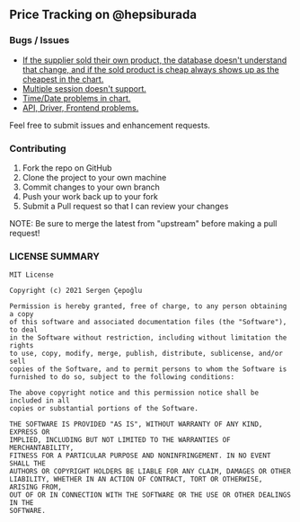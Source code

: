 ## Price Tracking on @hepsiburada

### Bugs / Issues
* [If the supplier sold their own product, the database doesn't understand that change, and if the sold product is cheap always shows up as the cheapest in the chart.](https://github.com/csgn/Price-Tracker/issues/6)
* [Multiple session doesn't support.](https://github.com/csgn/Price-Tracker/issues/7)
* [Time/Date problems in chart.](https://github.com/csgn/Price-Tracker/issues/8)
* [API, Driver, Frontend problems.](https://github.com/csgn/Price-Tracker/issues/9)

Feel free to submit issues and enhancement requests.

### Contributing
1. Fork the repo on GitHub
2. Clone the project to your own machine
3. Commit changes to your own branch
4. Push your work back up to your fork
5. Submit a Pull request so that I can review your changes

NOTE: Be sure to merge the latest from "upstream" before making a pull request!

### LICENSE SUMMARY
```
MIT License

Copyright (c) 2021 Sergen Çepoğlu

Permission is hereby granted, free of charge, to any person obtaining a copy
of this software and associated documentation files (the "Software"), to deal
in the Software without restriction, including without limitation the rights
to use, copy, modify, merge, publish, distribute, sublicense, and/or sell
copies of the Software, and to permit persons to whom the Software is
furnished to do so, subject to the following conditions:

The above copyright notice and this permission notice shall be included in all
copies or substantial portions of the Software.

THE SOFTWARE IS PROVIDED "AS IS", WITHOUT WARRANTY OF ANY KIND, EXPRESS OR
IMPLIED, INCLUDING BUT NOT LIMITED TO THE WARRANTIES OF MERCHANTABILITY,
FITNESS FOR A PARTICULAR PURPOSE AND NONINFRINGEMENT. IN NO EVENT SHALL THE
AUTHORS OR COPYRIGHT HOLDERS BE LIABLE FOR ANY CLAIM, DAMAGES OR OTHER
LIABILITY, WHETHER IN AN ACTION OF CONTRACT, TORT OR OTHERWISE, ARISING FROM,
OUT OF OR IN CONNECTION WITH THE SOFTWARE OR THE USE OR OTHER DEALINGS IN THE
SOFTWARE.
```
